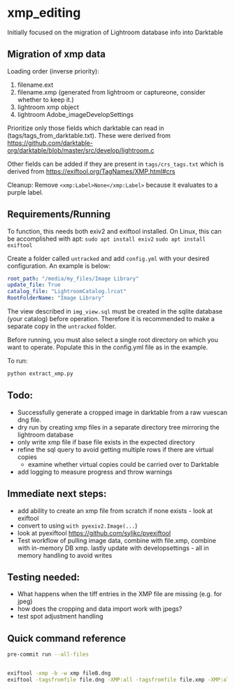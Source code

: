 # xmp_editing

Initially focused on the migration of Lightroom database info into Darktable

## Migration of xmp data

Loading order (inverse priority):

1. filename.ext
1. filename.xmp (generated from lightroom or captureone, consider whether to keep it.)
1. lightroom xmp object
1. lightroom Adobe_imageDevelopSettings

Prioritize only those fields which darktable can read in (tags/tags_from_darktable.txt). These were derived from https://github.com/darktable-org/darktable/blob/master/src/develop/lightroom.c

Other fields can be added if they are present in `tags/crs_tags.txt` which is derived from https://exiftool.org/TagNames/XMP.html#crs

Cleanup:
Remove `<xmp:Label>None</xmp:Label>` because it evaluates to a purple label.

## Requirements/Running

To function, this needs both exiv2 and exiftool installed. On Linux, this can be accomplished with apt:
`sudo apt install exiv2`
`sudo apt install exiftool`

Create a folder called `untracked` and add `config.yml` with your desired configuration. An example is below:

```yaml
root_path: "/media/my_files/Image Library"
update_file: True
catalog_file: "LightroomCatalog.lrcat"
RootFolderName: "Image Library"
```

The view described in `img_view.sql` must be created in the sqlite database (your catalog) before operation. Therefore it is recommended to make a separate copy in the `untracked` folder.

Before running, you must also select a single root directory on which you want to operate. Populate this in the config.yml file as in the example.

To run:

```bash
python extract_xmp.py
```

## Todo:

- Successfully generate a cropped image in darktable from a raw vuescan dng file.
- dry run by creating xmp files in a separate directory tree mirroring the lightroom database
- only write xmp file if base file exists in the expected directory
- refine the sql query to avoid getting multiple rows if there are virtual copies
  - examine whether virtual copies could be carried over to Darktable
- add logging to measure progress and throw warnings

## Immediate next steps:

- add ability to create an xmp file from scratch if none exists - look at exiftool
- convert to using `with pyexiv2.Image(...`)
- look at pyexiftool https://github.com/sylikc/pyexiftool
- Test workflow of pulling image data, combine with file.xmp, combine with in-memory DB xmp. lastly update with developsettings - all in memory handling to avoid writes

## Testing needed:

- What happens when the tiff entries in the XMP file are missing (e.g. for jpeg)
- how does the cropping and data import work with jpegs?
- test spot adjustment handling

## Quick command reference

```bash
pre-commit run --all-files


exiftool -xmp -b -w xmp fileB.dng
exiftool -tagsfromfile file.dng -XMP:all -tagsfromfile file.xmp -XMP:all -tagsfromfile file.dng.xmp -XMP:all -o file.multiple.xmp

```
